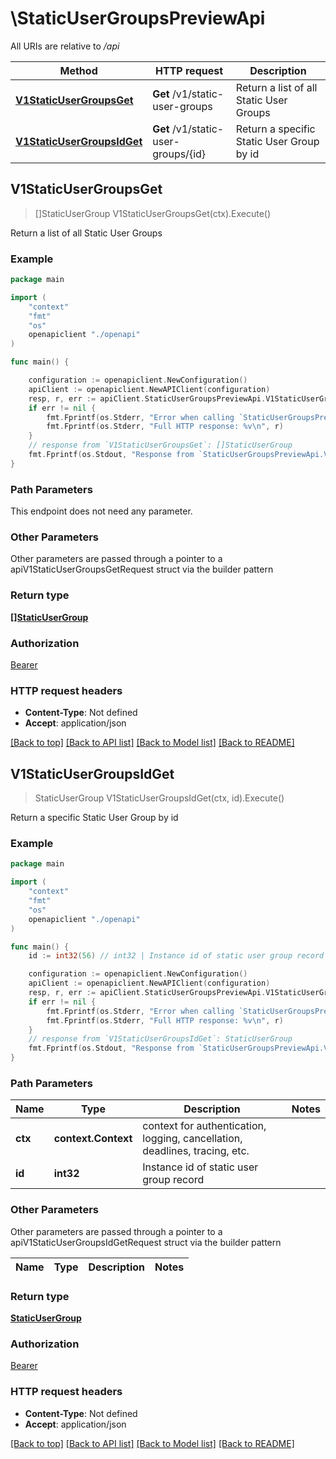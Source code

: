 # \StaticUserGroupsPreviewApi

All URIs are relative to */api*

Method | HTTP request | Description
------------- | ------------- | -------------
[**V1StaticUserGroupsGet**](StaticUserGroupsPreviewApi.md#V1StaticUserGroupsGet) | **Get** /v1/static-user-groups | Return a list of all Static User Groups 
[**V1StaticUserGroupsIdGet**](StaticUserGroupsPreviewApi.md#V1StaticUserGroupsIdGet) | **Get** /v1/static-user-groups/{id} | Return a specific Static User Group by id 



## V1StaticUserGroupsGet

> []StaticUserGroup V1StaticUserGroupsGet(ctx).Execute()

Return a list of all Static User Groups 



### Example

```go
package main

import (
    "context"
    "fmt"
    "os"
    openapiclient "./openapi"
)

func main() {

    configuration := openapiclient.NewConfiguration()
    apiClient := openapiclient.NewAPIClient(configuration)
    resp, r, err := apiClient.StaticUserGroupsPreviewApi.V1StaticUserGroupsGet(context.Background()).Execute()
    if err != nil {
        fmt.Fprintf(os.Stderr, "Error when calling `StaticUserGroupsPreviewApi.V1StaticUserGroupsGet``: %v\n", err)
        fmt.Fprintf(os.Stderr, "Full HTTP response: %v\n", r)
    }
    // response from `V1StaticUserGroupsGet`: []StaticUserGroup
    fmt.Fprintf(os.Stdout, "Response from `StaticUserGroupsPreviewApi.V1StaticUserGroupsGet`: %v\n", resp)
}
```

### Path Parameters

This endpoint does not need any parameter.

### Other Parameters

Other parameters are passed through a pointer to a apiV1StaticUserGroupsGetRequest struct via the builder pattern


### Return type

[**[]StaticUserGroup**](StaticUserGroup.md)

### Authorization

[Bearer](../README.md#Bearer)

### HTTP request headers

- **Content-Type**: Not defined
- **Accept**: application/json

[[Back to top]](#) [[Back to API list]](../README.md#documentation-for-api-endpoints)
[[Back to Model list]](../README.md#documentation-for-models)
[[Back to README]](../README.md)


## V1StaticUserGroupsIdGet

> StaticUserGroup V1StaticUserGroupsIdGet(ctx, id).Execute()

Return a specific Static User Group by id 



### Example

```go
package main

import (
    "context"
    "fmt"
    "os"
    openapiclient "./openapi"
)

func main() {
    id := int32(56) // int32 | Instance id of static user group record

    configuration := openapiclient.NewConfiguration()
    apiClient := openapiclient.NewAPIClient(configuration)
    resp, r, err := apiClient.StaticUserGroupsPreviewApi.V1StaticUserGroupsIdGet(context.Background(), id).Execute()
    if err != nil {
        fmt.Fprintf(os.Stderr, "Error when calling `StaticUserGroupsPreviewApi.V1StaticUserGroupsIdGet``: %v\n", err)
        fmt.Fprintf(os.Stderr, "Full HTTP response: %v\n", r)
    }
    // response from `V1StaticUserGroupsIdGet`: StaticUserGroup
    fmt.Fprintf(os.Stdout, "Response from `StaticUserGroupsPreviewApi.V1StaticUserGroupsIdGet`: %v\n", resp)
}
```

### Path Parameters


Name | Type | Description  | Notes
------------- | ------------- | ------------- | -------------
**ctx** | **context.Context** | context for authentication, logging, cancellation, deadlines, tracing, etc.
**id** | **int32** | Instance id of static user group record | 

### Other Parameters

Other parameters are passed through a pointer to a apiV1StaticUserGroupsIdGetRequest struct via the builder pattern


Name | Type | Description  | Notes
------------- | ------------- | ------------- | -------------


### Return type

[**StaticUserGroup**](StaticUserGroup.md)

### Authorization

[Bearer](../README.md#Bearer)

### HTTP request headers

- **Content-Type**: Not defined
- **Accept**: application/json

[[Back to top]](#) [[Back to API list]](../README.md#documentation-for-api-endpoints)
[[Back to Model list]](../README.md#documentation-for-models)
[[Back to README]](../README.md)

